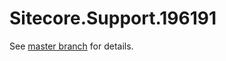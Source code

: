 # Sitecore.Support.196191

See [master branch](https://github.com/sitecoresupport/Sitecore.Support.196191) for details.